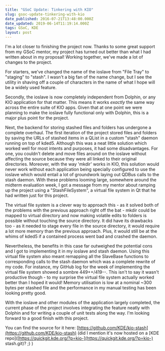 ```yaml
---
title: "GSoC Update: Tinkering with KIO"
slug: gsoc-update-tinkering-with-kio
date_published: 2016-07-21T13:48:00.000Z
date_updated: 2019-06-14T11:19:14.000Z
tags: GSoC, KDE
layout: post
---
```


I'm a lot closer to finishing the project now. Thanks to some great support from my GSoC mentor, my project has turned out better than what I had written about in my proposal! Working together, we've made a lot of changes to the project.

For starters, we've changed the name of the ioslave from "File Tray" to "staging" to "stash". I wasn't a big fan of the name change, but I see the utility in shaving off a couple of characters in the name of what I hope will be a widely used feature.

Secondly, the ioslave is now completely independent from Dolphin, or any KIO application for that matter. This means it works *exactly* the same way across the entire suite of KIO apps. Given that at one point we were planning to make the ioslave fully functional only with Dolphin, this is a major plus point for the project.

Next, the backend for storing stashed files and folders has undergone a complete overhaul. The first iteration of the project stored files and folders by saving the URLs of stashed items in a QList in a custom "stash" daemon running on top of kded5. Although this was a neat little solution which worked well for most intents and purposes, it had some disadvantages. For one, you couldn't delete and move files around on the ioslave without affecting the source because they were all linked to their original directories. Moreover, with the way 'mkdir' works in KIO, this solution would never work without each application being specially configured to use the ioslave which would entail a lot of groundwork laying out QDBus calls to the stash daemon. With these problems looming large, somewhere around the midterm evaluation week, I got a message from my mentor about ramping up the project using a "StashFileSystem", a virtual file system in Qt that he had written just for this project.

The virtual file system is a clever way to approach this - as it solved both of the problems with the previous approach right off the bat - mkdir could be mapped to virtual directory and now making volatile edits to folders is possible without touching the source directory. It did have its drawbacks too - as it needed to stage every file in the source directory, it would require a lot more memory than the previous approach. Plus, it would still be at the whims of kded5 if a contained process went bad and crashed the daemon.

Nevertheless, the benefits in this case far outweighed the potential cons and I got to implementing it in my ioslave and stash daemon. Using this virtual file system also meant remapping all the SlaveBase functions to corresponding calls to the stash daemon which was a complete rewrite of my code. For instance, my GitHub log for the week of implementing the virtual file system showed a sombre 449++/419--. This isn't to say it wasn't productive though - to my surprise the virtual file system actually worked better than I hoped it would! Memory utilisation is low at a nominal ~300 bytes per stashed file and the performance in my manual testing has been looking pretty good.

With the ioslave and other modules of the application largely completed, the current phase of the project involves integrating the feature neatly with Dolphin and for writing a couple of unit tests along the way. I'm looking forward to a good finish with this project.

You can find the source for it here: [https://github.com/KDE/kio-stash](https://github.com/KDE/kio-stash) (did I mention it's now hosted on a [KDE repo]([https://quickgit.kde.org/?p=kio-](https://quickgit.kde.org/?p=kio-) stash.git)? ;) )
